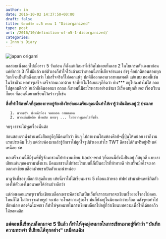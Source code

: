```yaml
---
author: in
date: 2016-10-02 14:37:50+00:00
draft: false
title: นิยามชีวิต ม.5 เทอม 1 "Disorganized"
type: post
url: /2016/10/definition-of-m5-1-disorganized/
categories:
- Innn's Diary
---
```


![japan origami](https://www.cyruszhang.com/wp-content/uploads/2014/03/1000_Cranes_for_Japan_Sans_Text-1-1024x640.jpg)


ผลสอบเพิ่งออกไปเมื่อราว 5 วันก่อน ก็ตั้งแต่เกิดมาทั้งชีวิตไม่เคยเห็นเลข 2 ในใบเกรดตัวเองมาก่อน แค่ต่ำกว่า 3 ก็ไม่มีแล้ว แต่ตัวเองก็ทำใจไว้แล้วละว่าเทอมนี้เราขี้เกียจอ่านเอง ฮ่าๆ คือปกติตอนสอบทุกวิชาก็จะเป็นฟีลลิ่งแบบว่า ไม่เสร็จจริงก็ไม่ออกแน่ๆ ปกติก็ออกตอนเวลาหมดพอดี แต่แบบเทอมนี้เช่นในวิชาชีวะ พอทำๆเสร็จ เสร็จก่อนเวลาด้วย ข้อที่ทำไม่ได้เยอะๆก็คิดว่า ช่าง*** อยู่ไปคงทำไม่ได้ ออกไปสูดลมดีกว่า \\แล้วก็เดินออกมา ถถถถ ก็เทอมนี้มีอะไรหลายอย่างเข้ามา มีเรื่องสนุกก็เยอะ เรื่องเรียนก็แยะ ที่ตอนนี้อยากเขียนไว้คร่าวๆก็เช่น
<!-- more -->
**สิ่งที่ทำให้ตายใจที่สุดของการอยู่ห้องคิงวิทย์คอมเตรียมอุดมนั้นทำให้เรารู้ว่ามันมีคนอยู่ 2 ประเภท**



 	  1. พวกขยัน นั่งหน้าห้อง จดตลอด ถามตลอด
 	  2. พวกเล่นมือถือ นั่งหลับ นอนๆ ... ไม่อยากพูดอะไรทั้งนั้น

จบๆ เราจะไม่พูดเรื่องนั้นต่อ

ก่อนสอบเรานั่งอ่านหนังสืออยู่ดีๆก็มีคนทักว่า อินๆ ไปถ่ายงานโฮมห้องศิลป์-ญี่ปุ่นให้หน่อย เราก็งานแรกประเดิม ไปๆ แต่ถ่ายห้องมาแล้วรู้สึกเราไม่ถูกใจรูปตัวเองเท่าไร TWT ดีตรงได้กินฟรีอยู่ฟรี แต่เหนื่อย ชห

พอเสร็จงานนี้ก็มีรุ่นพี่ที่รู้จักมาชวนไปทำงานเขียน back-end \\ที่ตอนนี้ยังนั่งปั่นอยู่ ก็สนุกดี แบบเราเขียนเล่นๆของเรามาตั้งนาน มีคนมาชวนไปทำอะไรแบบนี้ก็เป็นอะไรที่ท้าทายดี ทำเสร็จเมื่อไรจะเอาออกมาเขียนบล็อคช่วยเขาเปิดตัวแนะนำหน่อย

มาดูวันที่ของบล็อกล่าสุดก็แบบ เห้ยนี่เราไม่ได้เขียนมาจะ 5 เดือนแล้วหรอ ฟฟฟ เข้ามาอัพเดตชีวิตตัวเองให้ตัวเองในอนาคตได้อ่านบ้างดีกว่า

แต่ก่อนตอนแรกๆเราเริ่มเขียนบล็อกเพราะคิดว่ามันเป็นเว็บที่เราสามารถจะเขียนเรื่องอะไรลงไปตอนไหนก็ได้ ไม่ว่าเราจะถ่ายรูป จะเพ้อ จะโพสความรู้อะไร มันก็ยังอยู่ในนิยามคำว่าบล็อก หลังๆพอทำไปสักหน่อย ลองติดโฆษณา ก็ทำให้จุดหมายในการเขียนบล็อกไปอยู่ที่ว่าเขียนบทความเพื่อให้ได้ยอดวิว ได้ยอดคลิก


### **แต่ตอนนี้เขียนบล็อกมาจะ 5 ปีแล้ว ก็ทำให้จุดมุ่งหมายในการเขียนมาอยู่ที่คำว่า "บันทึกความทรงจำ ที่เขียนได้ทุกอย่าง" เหมือนเดิม**
